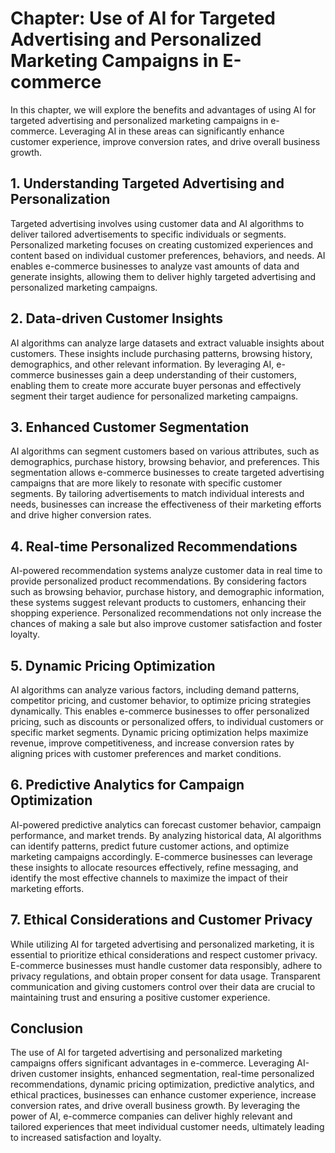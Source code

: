 Chapter: Use of AI for Targeted Advertising and Personalized Marketing Campaigns in E-commerce
==============================================================================================

In this chapter, we will explore the benefits and advantages of using AI for targeted advertising and personalized marketing campaigns in e-commerce. Leveraging AI in these areas can significantly enhance customer experience, improve conversion rates, and drive overall business growth.

**1. Understanding Targeted Advertising and Personalization**
-------------------------------------------------------------

Targeted advertising involves using customer data and AI algorithms to deliver tailored advertisements to specific individuals or segments. Personalized marketing focuses on creating customized experiences and content based on individual customer preferences, behaviors, and needs. AI enables e-commerce businesses to analyze vast amounts of data and generate insights, allowing them to deliver highly targeted advertising and personalized marketing campaigns.

**2. Data-driven Customer Insights**
------------------------------------

AI algorithms can analyze large datasets and extract valuable insights about customers. These insights include purchasing patterns, browsing history, demographics, and other relevant information. By leveraging AI, e-commerce businesses gain a deep understanding of their customers, enabling them to create more accurate buyer personas and effectively segment their target audience for personalized marketing campaigns.

**3. Enhanced Customer Segmentation**
-------------------------------------

AI algorithms can segment customers based on various attributes, such as demographics, purchase history, browsing behavior, and preferences. This segmentation allows e-commerce businesses to create targeted advertising campaigns that are more likely to resonate with specific customer segments. By tailoring advertisements to match individual interests and needs, businesses can increase the effectiveness of their marketing efforts and drive higher conversion rates.

**4. Real-time Personalized Recommendations**
---------------------------------------------

AI-powered recommendation systems analyze customer data in real time to provide personalized product recommendations. By considering factors such as browsing behavior, purchase history, and demographic information, these systems suggest relevant products to customers, enhancing their shopping experience. Personalized recommendations not only increase the chances of making a sale but also improve customer satisfaction and foster loyalty.

**5. Dynamic Pricing Optimization**
-----------------------------------

AI algorithms can analyze various factors, including demand patterns, competitor pricing, and customer behavior, to optimize pricing strategies dynamically. This enables e-commerce businesses to offer personalized pricing, such as discounts or personalized offers, to individual customers or specific market segments. Dynamic pricing optimization helps maximize revenue, improve competitiveness, and increase conversion rates by aligning prices with customer preferences and market conditions.

**6. Predictive Analytics for Campaign Optimization**
-----------------------------------------------------

AI-powered predictive analytics can forecast customer behavior, campaign performance, and market trends. By analyzing historical data, AI algorithms can identify patterns, predict future customer actions, and optimize marketing campaigns accordingly. E-commerce businesses can leverage these insights to allocate resources effectively, refine messaging, and identify the most effective channels to maximize the impact of their marketing efforts.

**7. Ethical Considerations and Customer Privacy**
--------------------------------------------------

While utilizing AI for targeted advertising and personalized marketing, it is essential to prioritize ethical considerations and respect customer privacy. E-commerce businesses must handle customer data responsibly, adhere to privacy regulations, and obtain proper consent for data usage. Transparent communication and giving customers control over their data are crucial to maintaining trust and ensuring a positive customer experience.

**Conclusion**
--------------

The use of AI for targeted advertising and personalized marketing campaigns offers significant advantages in e-commerce. Leveraging AI-driven customer insights, enhanced segmentation, real-time personalized recommendations, dynamic pricing optimization, predictive analytics, and ethical practices, businesses can enhance customer experience, increase conversion rates, and drive overall business growth. By leveraging the power of AI, e-commerce companies can deliver highly relevant and tailored experiences that meet individual customer needs, ultimately leading to increased satisfaction and loyalty.
